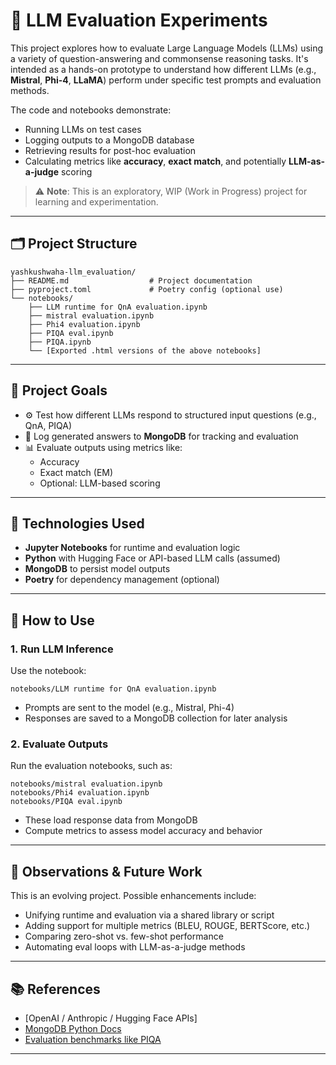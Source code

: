 # 🧪 LLM Evaluation Experiments

This project explores how to evaluate Large Language Models (LLMs) using a variety of question-answering and commonsense reasoning tasks. It's intended as a hands-on prototype to understand how different LLMs (e.g., **Mistral**, **Phi-4**, **LLaMA**) perform under specific test prompts and evaluation methods.

The code and notebooks demonstrate:
- Running LLMs on test cases
- Logging outputs to a MongoDB database
- Retrieving results for post-hoc evaluation
- Calculating metrics like **accuracy**, **exact match**, and potentially **LLM-as-a-judge** scoring

> ⚠️ **Note**: This is an exploratory, WIP (Work in Progress) project for learning and experimentation.

---

## 🗂️ Project Structure

```
yashkushwaha-llm_evaluation/
├── README.md                  # Project documentation
├── pyproject.toml             # Poetry config (optional use)
└── notebooks/
    ├── LLM runtime for QnA evaluation.ipynb
    ├── mistral evaluation.ipynb
    ├── Phi4 evaluation.ipynb
    ├── PIQA eval.ipynb
    ├── PIQA.ipynb
    └── [Exported .html versions of the above notebooks]
```

---

## 📌 Project Goals

- ⚙️ Test how different LLMs respond to structured input questions (e.g., QnA, PIQA)
- 🧾 Log generated answers to **MongoDB** for tracking and evaluation
- 📊 Evaluate outputs using metrics like:
  - Accuracy
  - Exact match (EM)
  - Optional: LLM-based scoring

---

## 🔧 Technologies Used

- **Jupyter Notebooks** for runtime and evaluation logic
- **Python** with Hugging Face or API-based LLM calls (assumed)
- **MongoDB** to persist model outputs
- **Poetry** for dependency management (optional)

---

## 🚀 How to Use

### 1. Run LLM Inference

Use the notebook:

```
notebooks/LLM runtime for QnA evaluation.ipynb
```

- Prompts are sent to the model (e.g., Mistral, Phi-4)
- Responses are saved to a MongoDB collection for later analysis

### 2. Evaluate Outputs

Run the evaluation notebooks, such as:

```
notebooks/mistral evaluation.ipynb
notebooks/Phi4 evaluation.ipynb
notebooks/PIQA eval.ipynb
```

- These load response data from MongoDB
- Compute metrics to assess model accuracy and behavior

---

## 🧠 Observations & Future Work

This is an evolving project. Possible enhancements include:

- Unifying runtime and evaluation via a shared library or script
- Adding support for multiple metrics (BLEU, ROUGE, BERTScore, etc.)
- Comparing zero-shot vs. few-shot performance
- Automating eval loops with LLM-as-a-judge methods

---

## 📚 References

- [OpenAI / Anthropic / Hugging Face APIs]
- [MongoDB Python Docs](https://pymongo.readthedocs.io/)
- [Evaluation benchmarks like PIQA](https://allenai.org/data/piqa)

---
